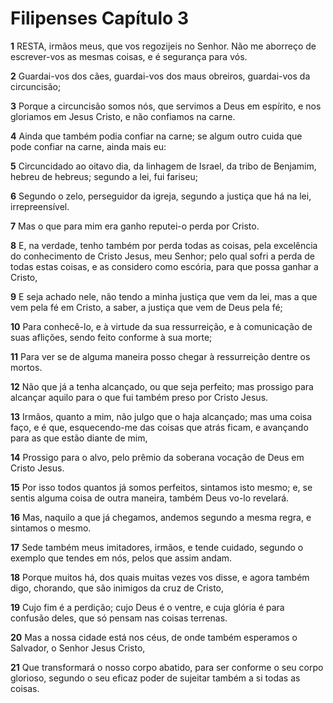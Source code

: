 # Filipenses Capítulo 3

**1** 	RESTA, irmãos meus, que vos regozijeis no Senhor. Não me aborreço de escrever-vos as mesmas coisas, e é segurança para vós.

**2** 	Guardai-vos dos cães, guardai-vos dos maus obreiros, guardai-vos da circuncisão;

**3** 	Porque a circuncisão somos nós, que servimos a Deus em espírito, e nos gloriamos em Jesus Cristo, e não confiamos na carne.

**4** 	Ainda que também podia confiar na carne; se algum outro cuida que pode confiar na carne, ainda mais eu:

**5** 	Circuncidado ao oitavo dia, da linhagem de Israel, da tribo de Benjamim, hebreu de hebreus; segundo a lei, fui fariseu;

**6** 	Segundo o zelo, perseguidor da igreja, segundo a justiça que há na lei, irrepreensível.

**7** 	Mas o que para mim era ganho reputei-o perda por Cristo.

**8** 	E, na verdade, tenho também por perda todas as coisas, pela excelência do conhecimento de Cristo Jesus, meu Senhor; pelo qual sofri a perda de todas estas coisas, e as considero como escória, para que possa ganhar a Cristo,

**9** 	E seja achado nele, não tendo a minha justiça que vem da lei, mas a que vem pela fé em Cristo, a saber, a justiça que vem de Deus pela fé;

**10** 	Para conhecê-lo, e à virtude da sua ressurreição, e à comunicação de suas aflições, sendo feito conforme à sua morte;

**11** 	Para ver se de alguma maneira posso chegar à ressurreição dentre os mortos.

**12** 	Não que já a tenha alcançado, ou que seja perfeito; mas prossigo para alcançar aquilo para o que fui também preso por Cristo Jesus.

**13** 	Irmãos, quanto a mim, não julgo que o haja alcançado; mas uma coisa faço, e é que, esquecendo-me das coisas que atrás ficam, e avançando para as que estão diante de mim,

**14** 	Prossigo para o alvo, pelo prêmio da soberana vocação de Deus em Cristo Jesus.

**15** 	Por isso todos quantos já somos perfeitos, sintamos isto mesmo; e, se sentis alguma coisa de outra maneira, também Deus vo-lo revelará.

**16** 	Mas, naquilo a que já chegamos, andemos segundo a mesma regra, e sintamos o mesmo.

**17** 	Sede também meus imitadores, irmãos, e tende cuidado, segundo o exemplo que tendes em nós, pelos que assim andam.

**18** 	Porque muitos há, dos quais muitas vezes vos disse, e agora também digo, chorando, que são inimigos da cruz de Cristo,

**19** 	Cujo fim é a perdição; cujo Deus é o ventre, e cuja glória é para confusão deles, que só pensam nas coisas terrenas.

**20** 	Mas a nossa cidade está nos céus, de onde também esperamos o Salvador, o Senhor Jesus Cristo,

**21** 	Que transformará o nosso corpo abatido, para ser conforme o seu corpo glorioso, segundo o seu eficaz poder de sujeitar também a si todas as coisas.

